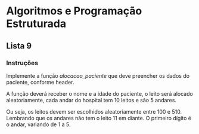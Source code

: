 # Algoritmos e Programação Estruturada

## Lista 9

### Instruções

Implemente a função _alocacao_paciente_ que deve preencher os dados do paciente, conforme header.

A função deverá receber o nome e a idade do paciente, o leito será alocado aleatoriamente, cada andar do hospital tem 10 leitos e são 5 andares.

Ou seja, os leitos devem ser escolhidos aleatoriamente entre 100 e 510. Lembrando que os andares não tem o leito 11 em diante. O primeiro dígito é o andar, variando de 1 a 5.